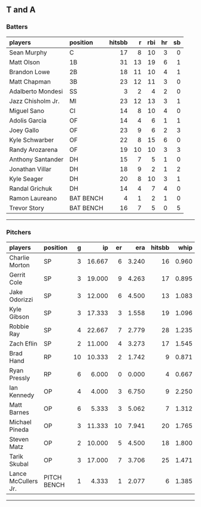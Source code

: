 ## T and A

### Batters

 
|players           |position  | hitsbb|  r| rbi| hr| sb| 
|:-----------------|:---------|------:|--:|---:|--:|--:| 
|Sean Murphy       |C         |     17|  8|  10|  3|  0| 
|Matt Olson        |1B        |     31| 13|  19|  6|  1| 
|Brandon Lowe      |2B        |     18| 11|  10|  4|  1| 
|Matt Chapman      |3B        |     23| 12|  11|  3|  0| 
|Adalberto Mondesi |SS        |      3|  2|   4|  2|  0| 
|Jazz Chisholm Jr. |MI        |     23| 12|  13|  3|  1| 
|Miguel Sano       |CI        |     14|  8|  10|  4|  0| 
|Adolis Garcia     |OF        |     14|  4|   6|  1|  1| 
|Joey Gallo        |OF        |     23|  9|   6|  2|  3| 
|Kyle Schwarber    |OF        |     22|  8|  15|  6|  0| 
|Randy Arozarena   |OF        |     19| 10|  10|  3|  3| 
|Anthony Santander |DH        |     15|  7|   5|  1|  0| 
|Jonathan Villar   |DH        |     18|  9|   2|  1|  2| 
|Kyle Seager       |DH        |     20|  8|  10|  3|  1| 
|Randal Grichuk    |DH        |     14|  4|   7|  4|  0| 
|Ramon Laureano    |BAT BENCH |      4|  1|   2|  1|  0| 
|Trevor Story      |BAT BENCH |     16|  7|   5|  0|  5| 


* * *

### Pitchers

 
|players             |position    |  g|     ip| er|   era| hitsbb|  whip| so|  w| sv| 
|:-------------------|:-----------|--:|------:|--:|-----:|------:|-----:|--:|--:|--:| 
|Charlie Morton      |SP          |  3| 16.667|  6| 3.240|     16| 0.960| 15|  2|  0| 
|Gerrit Cole         |SP          |  3| 19.000|  9| 4.263|     17| 0.895| 20|  2|  0| 
|Jake Odorizzi       |SP          |  3| 12.000|  6| 4.500|     13| 1.083| 11|  1|  0| 
|Kyle Gibson         |SP          |  3| 17.333|  3| 1.558|     19| 1.096| 13|  1|  0| 
|Robbie Ray          |SP          |  4| 22.667|  7| 2.779|     28| 1.235| 37|  2|  0| 
|Zach Eflin          |SP          |  2| 11.000|  4| 3.273|     17| 1.545|  9|  0|  0| 
|Brad Hand           |RP          | 10| 10.333|  2| 1.742|      9| 0.871|  9|  2|  6| 
|Ryan Pressly        |RP          |  6|  6.000|  0| 0.000|      4| 0.667|  9|  2|  3| 
|Ian Kennedy         |OP          |  4|  4.000|  3| 6.750|      9| 2.250|  4|  0|  1| 
|Matt Barnes         |OP          |  6|  5.333|  3| 5.062|      7| 1.312| 11|  2|  3| 
|Michael Pineda      |OP          |  3| 11.333| 10| 7.941|     20| 1.765|  4|  0|  0| 
|Steven Matz         |OP          |  2| 10.000|  5| 4.500|     18| 1.800| 11|  1|  0| 
|Tarik Skubal        |OP          |  3| 17.000|  7| 3.706|     25| 1.471| 24|  2|  0| 
|Lance McCullers Jr. |PITCH BENCH |  1|  4.333|  1| 2.077|      6| 1.385|  3|  0|  0| 


* * *


